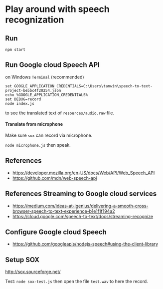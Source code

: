 # Play around with speech recognization

## Run
`npm start`

## Run Google cloud Speech API
on Windows `Terminal` (recommended)
```
set GOOGLE_APPLICATION_CREDENTIALS=C:\Users\tanwin\speech-to-text-project-be5bc4f20254.json
echo %GOOGLE_APPLICATION_CREDENTIALS%
set DEBUG=record
node index.js
```
to see the translated text of `resources/audio.raw` file.



#### Translate from microphone

Make sure `sox` can record via microphone.

`node microphone.js` then speak.

## References

* https://developer.mozilla.org/en-US/docs/Web/API/Web_Speech_API
* https://github.com/mdn/web-speech-api


## References Streaming to Google cloud services
* https://medium.com/ideas-at-igenius/delivering-a-smooth-cross-browser-speech-to-text-experience-b1e1f1f194a2
* https://cloud.google.com/speech-to-text/docs/streaming-recognize

## Configure Google cloud Speech
* https://github.com/googleapis/nodejs-speech#using-the-client-library

## Setup SOX

http://sox.sourceforge.net/

Test: `node sox-test.js` then open the file `test.wav` to here the record.